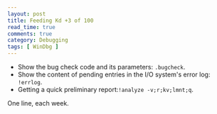 ```yaml
---
layout: post
title: Feeding Kd +3 of 100
read_time: true  
comments: true
category: Debugging
tags: [ WinDbg ]
---
```


* Show the bug check code and its parameters: `.bugcheck`.
* Show the content of pending entries in the I/O system's error log: `!errlog`.
* Getting a quick preliminary report:`!analyze -v;r;kv;lmnt;q`.

One line, each week.
